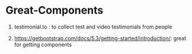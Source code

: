 # Great-Components

1. testimonial.to  : to collect test and video testimonials from people

2. https://getbootstrap.com/docs/5.3/getting-started/introduction/: great for getting components
